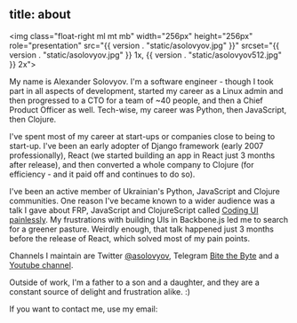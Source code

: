 title: about
----

<img class="float-right ml mt mb"
     width="256px" height="256px"
     role="presentation"
     src="{{ version . "static/asolovyov.jpg" }}"
     srcset="{{ version . "static/asolovyov.jpg" }} 1x, {{ version . "static/asolovyov512.jpg" }} 2x">

My name is Alexander Solovyov. I'm a software engineer - though I took part
in all aspects of development, started my career as a Linux admin and then
progressed to a CTO for a team of ~40 people, and then a Chief Product Officer
as well. Tech-wise, my career was Python, then JavaScript, then Clojure.

I've spent most of my career at start-ups or companies close to being to
start-up. I've been an early adopter of Django framework (early 2007
professionally), React (we started building an app in React just 3 months after
release), and then converted a whole company to Clojure (for efficiency - and it
paid off and continues to do so).

I've been an active member of Ukrainian's Python, JavaScript and Clojure
communities. One reason I've became known to a wider audience was a talk
I gave about FRP, JavaScript and ClojureScript called [Coding UI
painlessly](https://www.youtube.com/watch?v=l4mmMsAVjzk). My frustrations with
building UIs in Backbone.js led me to search for a greener pasture. Weirdly
enough, that talk happened just 3 months before the release of React, which solved
most of my pain points.

Channels I maintain are Twitter [@asolovyov](https://twitter.com/asolovyov),
Telegram [Bite the Byte](https://t.me/bitethebyte) and 
a [Youtube channel](https://youtube.com/@asolovyov).

Outside of work, I'm a father to a son and a daughter, and they are a constant
source of delight and frustration alike. :)

<p>If you want to contact me, use my email: <script type="text/javascript">document.write("<n uers=\"znvygb:nyrknaqre\100fbybilbi\056arg\">nyrknaqre\100fbybilbi\056arg<\057n>".replace(/[a-zA-Z]/g,function(c){return String.fromCharCode((c<="Z"?90:122)>=(c=c.charCodeAt(0)+13)?c:c-26);}));</script></p>
